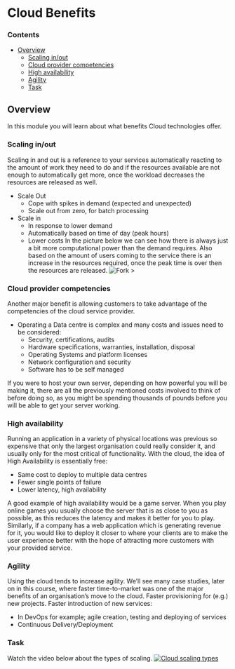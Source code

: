 # Cloud Benefits

<!--TOC_START-->
### Contents
- [Overview](#overview)
	- [Scaling in/out](#scaling-inout)
	- [Cloud provider competencies](#cloud-provider-competencies)
	- [High availability](#high-availability)
	- [Agility](#agility)
	- [Task](#task)

<!--TOC_END-->
## Overview
In this module you will learn about what benefits Cloud technologies offer.

### Scaling in/out

Scaling in and out is a reference to your services automatically reacting to the amount of work they need to do and
 if the resources available are not enough to automatically get more, once the workload decreases the resources are
  released as well.

* Scale Out
    * Cope with spikes in demand (expected and unexpected)
    * Scale out from zero, for batch processing
* Scale in
    * In response to lower demand
    * Automatically based on time of day (peak hours)
    * Lower costs
In the picture below we can see how there is always just a bit more computational power than the demand requires.
 Also based on the amount of users coming to the service there is an increase in the resources required, once the peak
 time is over then the resources are released.
![Fork >](https://imgur.com/uvwqYKg.png)

### Cloud provider competencies

Another major benefit is allowing customers to take advantage of the competencies of the cloud service provider. 
* Operating a Data centre is complex and many costs and issues need to be considered:
    * Security, certifications, audits
    * Hardware specifications, warranties, installation, disposal
    * Operating Systems and platform licenses
    * Network configuration and security
    * Software has to be self managed
    
If you were to host your own server, depending on how powerful you will be making it, there are all the previously
 mentioned costs involved to think of before doing so, as you might be spending thousands of pounds before you will
  be able to get your server working.
    
### High availability

Running an application in a variety of physical locations was previous so expensive that only the largest
 organisation could really consider it, and usually only for the most critical of functionality.
  With the cloud, the idea of High Availability is essentially free:
* Same cost to deploy to multiple data centres
* Fewer single points of failure
* Lower latency, high availability

A good example of high availability would be a game server.
 When you play online games you usually choose the server that is as close to you as possible, as this reduces the
  latency and makes it better for you to play. Similarly, if a company has a web application which is generating
   revenue for it, you would like to deploy it closer to where your clients are to make the user experience better
    with the hope of attracting more customers with your provided service.

### Agility

Using the cloud tends to increase agility.
 We’ll see many case studies, later on in this course, where faster time-to-market was one of the major benefits of an
 organisation’s move to the cloud.
  Faster provisioning for (e.g.) new projects.
   Faster introduction of new services:
* In DevOps for example; agile creation, testing and deploying of services
* Continuous Delivery/Deployment

### Task

Watch the video below about the types of scaling.
[![Cloud scaling types](https://img.youtube.com/vi/RMThQbolgZs/0.jpg)](https://www.youtube.com/watch?v=RMThQbolgZs)
